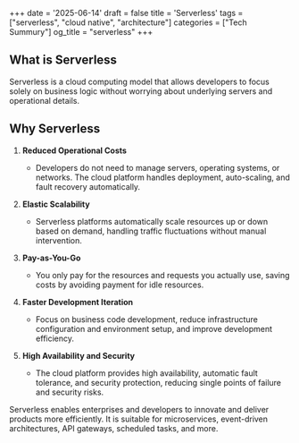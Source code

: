 +++
date = '2025-06-14'
draft = false
title = 'Serverless'
tags = ["serverless", "cloud native", "architecture"]
categories = ["Tech Summury"]
og_title = "serverless"
+++

## What is **Serverless**
Serverless is a cloud computing model that allows developers to focus solely on business logic without worrying about underlying servers and operational details.

## Why Serverless

1. **Reduced Operational Costs**
   - Developers do not need to manage servers, operating systems, or networks. The cloud platform handles deployment, auto-scaling, and fault recovery automatically.

2. **Elastic Scalability**
   - Serverless platforms automatically scale resources up or down based on demand, handling traffic fluctuations without manual intervention.

3. **Pay-as-You-Go**
   - You only pay for the resources and requests you actually use, saving costs by avoiding payment for idle resources.

4. **Faster Development Iteration**
   - Focus on business code development, reduce infrastructure configuration and environment setup, and improve development efficiency.

5. **High Availability and Security**
   - The cloud platform provides high availability, automatic fault tolerance, and security protection, reducing single points of failure and security risks.

Serverless enables enterprises and developers to innovate and deliver products more efficiently. It is suitable for microservices, event-driven architectures, API gateways, scheduled tasks, and more.
